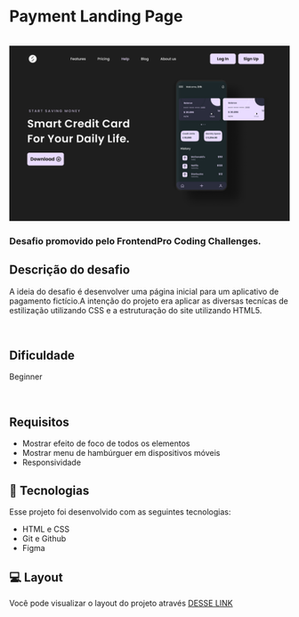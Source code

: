 
# Payment Landing Page

<br>

<img src="./CSS/IMG/Desktop.png">

### Desafio promovido pelo FrontendPro Coding Challenges. 

## **Descrição do desafio**
 A ideia do desafio é desenvolver uma página inicial para um aplicativo de pagamento fictício.A intenção do projeto era aplicar as diversas tecnícas de estilização utilizando CSS e a estruturação do site utilizando HTML5. 

<br>

## Dificuldade
 Beginner


<br>

## **Requisitos**
   - Mostrar efeito de foco de todos os elementos
   - Mostrar menu de hambúrguer em dispositivos móveis
   - Responsividade
  

## 🚀 Tecnologias 
Esse projeto foi desenvolvido com as seguintes tecnologias:

- HTML e CSS
- Git e Github
- Figma

## 💻 Layout

Você pode visualizar o layout do projeto através [DESSE LINK](https://www.figma.com/design/8kfSq7Ww9UFarUTDNUFueF/payment-landing-page?node-id=0-1&t=6YlXqvjh4gJMruOK-1)
